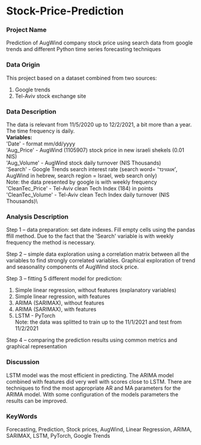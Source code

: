 # Stock-Price-Prediction

### **Project Name**
Prediction of AugWind company stock price using search data from google trends and different Python time series forecasting techniques

### **Data Origin**
This project based on a dataset combined from two sources:
  1. Google trends
  2. Tel-Aviv stock exchange site

### **Data Description**
The data is relevant from 11/5/2020 up to 12/2/2021, a bit more than a year. The time frequency is daily.\
**Variables:**\
'Date' - format mm/dd/yyyy\
'Aug_Price' - AugWind (1105907) stock price in new israeli shekels (0.01 NIS)\
'Aug_Volume' - AugWind stock daily turnover (NIS Thousands)\
'Search' - Google Trends search interest rate (search word= ‘אוגווינד’, AugWind in hebrew, search region = Israel, web search only)\
Note: the data presented by google is with weekly frequency\
'CleanTec_Price' - Tel-Aviv clean Tech Index (184) in points\
'CleanTec_Volume' - Tel-Aviv clean Tech Index daily turnover (NIS Thousands)\

### **Analysis Description**
Step 1 – data preparation: set date indexes. Fill empty cells using the pandas ffill method. Due to the fact that the 'Search' variable is with weekly frequency the method is necessary. 

Step 2 – simple data exploration using a correlation matrix between all the variables to find strongly correlated variables. Graphical exploration of trend and seasonality components of AugWind stock price.

Step 3 – fitting 5 different model for prediction:
  1. Simple linear regression, without features (explanatory variables)
  2. Simple linear regression, with features 
  3. ARIMA (SARIMAX), without features
  4. ARIMA (SARIMAX), with features
  5. LSTM - PyTorch\
Note: the data was splitted to train up to the 11/1/2021 and test from 11/2/2021

Step 4 – comparing the prediction results using common metrics and graphical representation

### **Discussion**
LSTM model was the most efficient in predicting. The ARIMA model combined with features did very well with scores close to LSTM. There are techniques to find the most appropriate AR and MA parameters for the ARIMA model. With some configuration of the models parameters the results can be improved.

### **KeyWords**
Forecasting, Prediction, Stock prices, AugWind, Linear Regression, ARIMA, SARIMAX, LSTM, PyTorch, Google Trends

